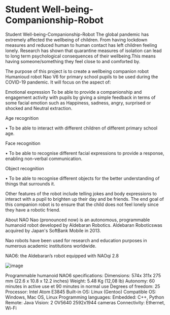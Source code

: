 # Student Well-being-Companionship-Robot

Student Well-being-Companionship-Robot
The global pandemic has extremely affected the wellbeing of children. From having lockdown measures and reduced human to human contact has left children feeling lonely. Research has shown that quarantine measures of isolation can lead to long term psychological consequences of their wellbeing.This means having someone/something they feel close to and comforted by.

The purpose of this project is to create a wellbeing companion robot Humanioud robot Nao V6  for primary school pupils to be used during the COVID-19 pandemic. It will focus on the aspect of:

Emotional expression To be able to provide a companionship and engagement activity with pupils by giving a simple feedback in terms of some facial emotion such as Happiness, sadness, angry, surprised or shocked and Neutral extraction.

Age recognition

• To be able to interact with different children of different primary school age.

Face recognition

• To be able to recognise different facial expressions to provide a response, enabling non-verbal communication.

Object recognition

• To be able to recognise different objects for the better understanding of things that surrounds it.

Other features of the robot include telling jokes and body expressions to interact with a pupil to brighten up their day and be friends. The end goal of this companion robot is to ensure that the child does not feel lonely since they have a robotic friend.


About NAO
Nao (pronounced now) is an autonomous, programmable humanoid robot developed by Aldebaran Robotics. Aldebaran Roboticswas acquired by Japan's SoftBank Mobile in 2013.

Nao robots have been used for research and education purposes in numerous academic institutions worldwide.

NAO6: the Aldebaran’s robot equipped with NAOqi 2.8

![image](https://user-images.githubusercontent.com/57176066/119270959-3080dd80-bbf7-11eb-92d3-07e877ce14ef.png)


Programmable humanoid NAO6 specifications:
Dimensions: 574x 311x 275 mm (22.6 x 10.8 x 12.2 inches)
Weight: 5.48 Kg (12,08 lb)
Autonomy: 60 minutes in active use et 90 minutes in normal use
Degrees of freedom: 25
Processor: Intel Atom E3845
Built-in OS: Linux (Gentoo)
Compatible OS: Windows, Mac OS, Linux
Programming languages:
Embedded: C++, Python
Remote: Java
Vision: 2 OV5640 2592x1944 cameras
Connectivity: Ethernet, Wi-Fi

